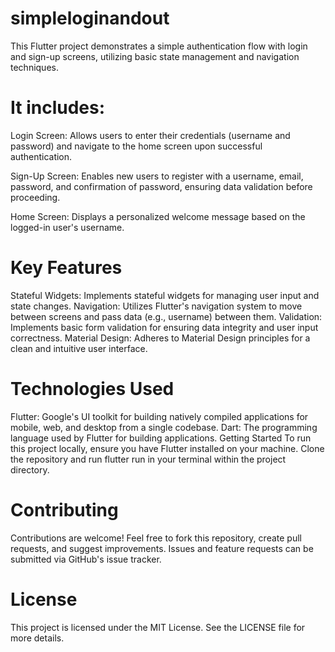 # simpleloginandout
This Flutter project demonstrates a simple authentication flow with login and sign-up screens, utilizing basic state management and navigation techniques.

# It includes:

Login Screen: Allows users to enter their credentials (username and password) and navigate to the home screen upon successful authentication.

Sign-Up Screen: Enables new users to register with a username, email, password, and confirmation of password, ensuring data validation before proceeding.

Home Screen: Displays a personalized welcome message based on the logged-in user's username.

# Key Features

Stateful Widgets: Implements stateful widgets for managing user input and state changes.
Navigation: Utilizes Flutter's navigation system to move between screens and pass data (e.g., username) between them.
Validation: Implements basic form validation for ensuring data integrity and user input correctness.
Material Design: Adheres to Material Design principles for a clean and intuitive user interface.

# Technologies Used

Flutter: Google's UI toolkit for building natively compiled applications for mobile, web, and desktop from a single codebase.
Dart: The programming language used by Flutter for building applications.
Getting Started
To run this project locally, ensure you have Flutter installed on your machine. Clone the repository and run flutter run in your terminal within the project directory.

# Contributing

Contributions are welcome! Feel free to fork this repository, create pull requests, and suggest improvements. Issues and feature requests can be submitted via GitHub's issue tracker.

# License

This project is licensed under the MIT License. See the LICENSE file for more details.
